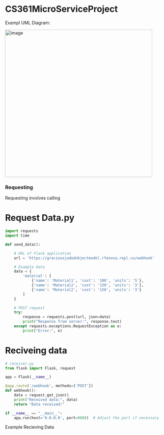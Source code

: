# CS361MicroServiceProject
Exampl UML Diagram: 

<img width="479" alt="image" src="https://github.com/RubenBravoLugo/CS361MicroServiceProject/assets/71678992/8325c7c9-b624-41fe-949b-aeb299c849cb">


### Requesting  
Requesting involves calling 
# Request Data.py
```python
import requests
import time

def send_data():

    # URL of Flask application
    url = 'https://graciousjadedobjectmodel.rfanova.repl.co/webhook'

    # Example data 
    data = {
        'material': [
            {'name': 'Material1', 'cost': '100', 'units': '5'},
            {'name': 'Material2', 'cost': '150', 'units': '3'},
            {'name': 'Material2', 'cost': '150', 'units': '3'}
        ]
    }

    # POST request
    try:
        response = requests.post(url, json=data)
        print("Response from server:", response.text)
    except requests.exceptions.RequestException as e:
        print("Error:", e)
```

        
# Reciveing data

```python
# receiver.py
from flask import Flask, request

app = Flask(__name__)

@app.route('/webhook', methods=['POST'])
def webhook():
    data = request.get_json()
    print("Received data:", data)
    return "Data received!"

if __name__ == "__main__":
    app.run(host='0.0.0.0', port=8080)  # Adjust the port if necessary
```


Example Recieving Data
